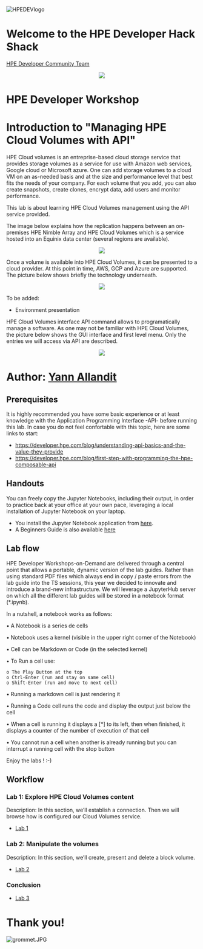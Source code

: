 ![HPEDEVlogo](Pictures/hpe-dev-logo.png)

# Welcome to the HPE Developer Hack Shack
[HPE Developer Community Team](https://hpedev.io)

<p align="center">
  <img src="Pictures/hackshackdisco.png">
  
</p>

# HPE Developer Workshop



# Introduction to "Managing HPE Cloud Volumes with API"
HPE Cloud volumes is an entreprise-based cloud storage service that provides storage volumes as a service for use with Amazon web services, Google cloud or Microsoft azure.
One can add storage volumes to a cloud VM on an as-needed basis and at the size and performance level that best fits the needs of your company. For each volume that you add, you can also create snapshots, create clones, encrypt data, add users and monitor performance.

This lab is about learning HPE Cloud Volumes management using the API service provided.

The image below explains how the replication happens between an on-premises HPE Nimble Array and HPE Cloud Volumes which is a service hosted into an Equinix data center (several regions are available).
<p align="center">
  <img src="Pictures/CV_Replication.jpg">
  
</p>

Once a volume is available into HPE Cloud Volumes, it can be presented to a cloud provider. At this point in time, AWS, GCP and Azure are supported. The picture below shows briefly the technology underneath.

<p align="center">
  <img src="Pictures/CV_Architecture_AtGlance.jpg">
  
</p>

To be added:
- Environment presentation

HPE Cloud Volumes interface
API command allows to programatically manage a software. As one may not be familiar with HPE Cloud Volumes, the picture below shows the GUI interface and first level menu.
Only the entries we will access via API are described.

<p align="center">
  <img src="Pictures/CV_GUI.jpg">
  
</p>


# Author: [Yann Allandit](mailto:yann.allandit@hpe.com)


## Prerequisites
It is highly recommended you have some basic experience or at least knowledge with the Application Programming Interface -API- before running this lab.
In case you do not feel confortable with this topic, here are some links to start:
* https://developer.hpe.com/blog/understanding-api-basics-and-the-value-they-provide
* https://developer.hpe.com/blog/first-step-with-programming-the-hpe-composable-api


## Handouts
You can freely copy the Jupyter Notebooks, including their output, in order to practice back at your office at your own pace, leveraging a local installation of Jupyter Notebook on your laptop.
- You install the Jupyter Notebook application from [here](https://jupyter.org/install). 
- A Beginners Guide is also available [here](https://jupyter-notebook-beginner-guide.readthedocs.io/en/latest/what_is_jupyter.html)


## Lab flow
HPE Developer Workshops-on-Demand are delivered through a central point that allows a portable, dynamic version of the lab guides. Rather than using standard PDF files which always end in copy / paste errors from the lab guide into the TS sessions, this year we decided to innovate and introduce a brand-new infrastructure. We will leverage a JupyterHub server on which all the different lab guides will be stored in a notebook format (*.ipynb).

In a nutshell, a notebook works as follows:

• A Notebook is a series de cells

• Notebook uses a kernel (visible in the upper right corner of the Notebook)

• Cell can be Markdown or Code (in the selected kernel)

• To Run a cell use:

    o The Play Button at the top
    o Ctrl-Enter (run and stay on same cell)
    o Shift-Enter (run and move to next cell)
    
• Running a markdown cell is just rendering it

• Running a Code cell runs the code and display the output just below the cell

• When a cell is running it displays a [*] to its left, then when finished, it displays a counter of the number of execution of that cell

• You cannot run a cell when another is already running but you can interrupt a running cell with the stop button


Enjoy the labs ! :-)


## Workflow

### Lab 1: Explore HPE Cloud Volumes content
Description: In this section, we’ll establish a connection. Then we will browse how is configured our Cloud Volumes service.
* [Lab 1](1-WKSHP-Cloud-Vol-Explore.ipynb)

### Lab 2: Manipulate the volumes
Description: In this section, we’ll create, present and delete a block volume.
* [Lab 2](2-WKSHP-Cloud-Vol-Manipulate.ipynb)

### Conclusion
* [Lab 3](3-WKSHP-Cloud-Vol-Conclusion.ipynb)

# Thank you!
![grommet.JPG](Pictures/grommet.JPG)
